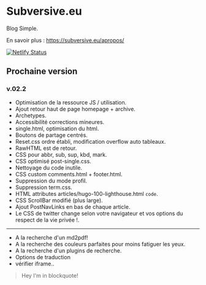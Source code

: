 # Subversive.eu

Blog Simple.

En savoir plus :   <https://subversive.eu/apropos/>

[![Netlify Status](https://api.netlify.com/api/v1/badges/f6104326-809a-4b92-8914-4a7a34467c5c/deploy-status)](https://app.netlify.com/sites/subversive-eu-site/deploys)

## Prochaine version

### v.02.2

- Optimisation de la ressource JS / utilisation.
- Ajout retour haut de page homepage + archive.
- Archetypes.
- Accessibilité corrections mineures.
- single.html, optimisation du html.
- Boutons de partage centrés.
- Reset.css ordre établi, modification overflow auto tableaux.
- RawHTML est de retour.
- CSS pour abbr, sub, sup, kbd, mark.
- CSS optimisé post-single.css.
- Nettoyage du code inutile.
- CSS custom comments.html + footer.html.
- Suppression du mode profil.
- Suppression term.css.
- HTML attributes articles/hugo-100-lighthouse.html `code`.
- CSS ScrollBar modifié (plus large).
- Ajout PostNavLinks en bas de chaque article.
- Le CSS de twitter change selon votre navigateur et vos options du respect de la vie privée !.

---

- A la recherche d'un md2pdf!
- A la recherche des couleurs parfaites pour moins fatiguer les yeux.
- A la recherche d'un plugins de recherche.
- Options de traduction
- vérifier iframe..

<blockquote>Hey I'm in blockquote!</blockquote>
